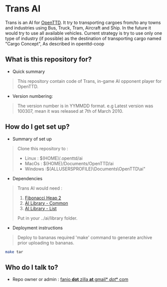 # Trans AI

Trans is an AI for [OpenTTD](www.openttd.org). It try to transporting cargoes from/to any towns and industries using Bus, Truck, Tram, Aircraft and Ship. In the future it would try to use all available vehicles. Current strategy is try to use only one type of industry (if possible) as the destination of transporting cargo named "Cargo Concept", As described in openttd-coop

## What is this repository for? ##

* Quick summary
> This repository contain code of Trans, in-game AI opponent player for OpenTTD.
* Version numbering:
> The version number is in YYMMDD format. e.g Latest version was 100307, mean it was released at 7th of March 2010.

## How do I get set up? ##

* Summary of set up
> Clone this repository to :
> * Linux : $(HOME)/.openttd/ai
> * MacOs : $(HOME)/Documents/OpenTTD/ai
> * Windows :$(ALLUSERSPROFILE)\Documents\OpenTTD\ai"
>
* Dependencies
> Trans AI would need :
> 1. [Fibonacci Heap 2](http://noai.openttd.org/downloads/Libraries/Queue.FibonacciHeap.2.tar.gz)
> 2. [AI Library - Common ](http://noai.openttd.org/downloads/Libraries/AILibCommon-1.tar.gz)
> 3. [AI Library - List](http://noai.openttd.org/downloads/Libraries/AILibList-1.tar.gz)
>
> Put in your ../ai/library folder.
>
* Deployment instructions
> Deploy to bananas required 'make' command to generate archive prior uploading to bananas.

~~~~bash
make tar
~~~~

## Who do I talk to? ##

* Repo owner or admin : [fanio **dot** zilla **at** gmail* *dot** com](mailto:fanio.zilla@gmail.com)